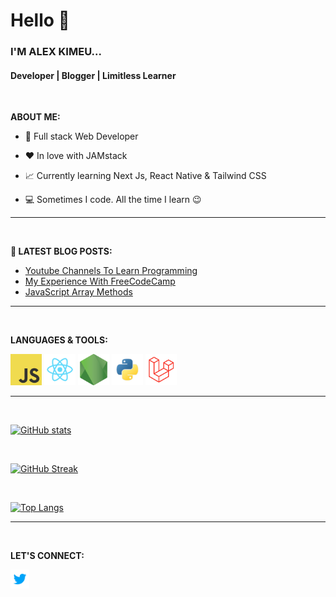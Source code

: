 # Hello 👋
### I'M ALEX KIMEU...

#### Developer | Blogger | Limitless Learner

<br />

**ABOUT ME:**

- 💼 Full stack Web Developer

- ❤️ In love with JAMstack

- 📈 Currently learning Next Js, React Native & Tailwind CSS

- 💻 Sometimes I code. All the time I learn 😉
---------------------------------------------------------------------------------------------------------------

<br />

**📖 LATEST BLOG POSTS:**

<!-- HASHNODE:START -->
- [Youtube Channels To Learn Programming](https://byte.hashnode.dev/youtube-channels-to-learn-programming)
- [My Experience With FreeCodeCamp](https://byte.hashnode.dev/my-experience-with-freecodecamp)
- [JavaScript Array Methods](https://byte.hashnode.dev/javascript-array-methods)
<!-- HASHNODE:END -->
---------------------------------------------------------------------------------------------------------------
<br />

**LANGUAGES & TOOLS:**  

<code><img height="50" src="https://raw.githubusercontent.com/github/explore/80688e429a7d4ef2fca1e82350fe8e3517d3494d/topics/javascript/javascript.png"></code>
<code><img height="50" src="https://raw.githubusercontent.com/github/explore/80688e429a7d4ef2fca1e82350fe8e3517d3494d/topics/react/react.png"></code>
<code><img height="50" src="https://raw.githubusercontent.com/github/explore/80688e429a7d4ef2fca1e82350fe8e3517d3494d/topics/nodejs/nodejs.png"></code> 
<code><img height="50" src="https://raw.githubusercontent.com/github/explore/80688e429a7d4ef2fca1e82350fe8e3517d3494d/topics/python/python.png"></code> 
<code><img height="50" src="https://raw.githubusercontent.com/github/explore/56a826d05cf762b2b50ecbe7d492a839b04f3fbf/topics/laravel/laravel.png"></code> 

---------------------------------------------------------------------------------------------------------------

<br />

  
[![GitHub stats](https://github-readme-stats.vercel.app/api?username=alekskimeu)](https://github.com/alekskimeu/github-readme-stats)

<br />
  
[![GitHub Streak](https://github-readme-streak-stats.herokuapp.com/?user=alekskimeu)](https://git.io/streak-stats)
  
<br />

[![Top Langs](https://github-readme-stats.vercel.app/api/top-langs/?username=alekskimeu)](https://github.com/alekskimeu/github-readme-stats)

---------------------------------------------------------------------------------------------------------------

<br />

**LET'S CONNECT:**

<a href="https://twitter.com/alekskimeu" target="_blank">
   <img height="30" src="https://raw.githubusercontent.com/github/explore/80688e429a7d4ef2fca1e82350fe8e3517d3494d/topics/twitter/twitter.png" />
</a>


